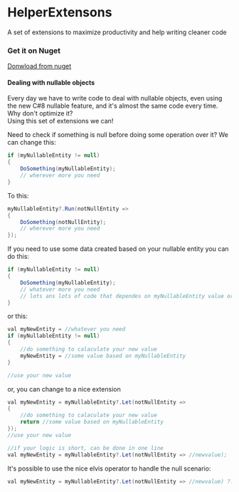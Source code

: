 # HelperExtensons
A set of extensions to maximize productivity and help writing cleaner code

### Get it on Nuget
[Donwload from nuget](https://www.nuget.org/packages/RJPSoft.HelperExtensions)

#### Dealing with nullable objects

Every day we have to write code to deal with nullable objects, even using the new C#8 nullable feature, and it's almost the same code every time. Why don't optimize it?</br>
Using this set of extensions we can!

 Need to check if something is null before doing some operation over it? We can change this:</br>
```c#
if (myNullableEntity != null)
{
	DoSomething(myNullableEntity);
	// wherever more you need
}
```

To this:</br>
```c#
myNullableEntity?.Run(notNullEntity => 
{
	DoSomething(notNullEntity);
	// wherever more you need	
});
```

If you need to use some data created based on your nullable entity you can do this:</br>
```c#
if (myNullableEntity != null)
{
	DoSomething(myNullableEntity);
	// whatever more you need
	// lots ans lots of code that dependes on myNullableEntity value or somethig created from it
}
```
or this:</br>
```c#
val myNewEntity = //whatever you need
if (myNullableEntity != null)
{
	//do something to calaculate your new value
	myNewEntity = //some value based on myNullableEntity
}

//use your new value
```
or, you can change to a nice extension
```c#
val myNewEntity = myNullableEntity?.Let(notNullEntity =>
{
	//do something to calaculate your new value
	return //some value based on myNullableEntity
});
//use your new value

//if your logic is short, can be done in one line
val myNewEntity = myNullableEntity?.Let(notNullEntity => //newvalue);
```
It's possible to use the nice elvis operator to handle the null scenario:</br>
```c#
val myNewEntity = myNullableEntity?.Let(notNullEntity => //newvalue) ?? someValue;
```